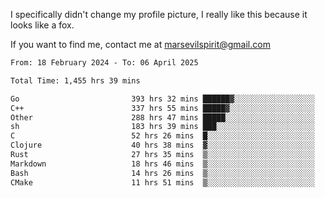 I specifically didn't change my profile picture, I really like this because it looks like a fox.

If you want to find me, contact me at marsevilspirit@gmail.com

<!--START_SECTION:waka-->

```txt
From: 18 February 2024 - To: 06 April 2025

Total Time: 1,455 hrs 39 mins

Go                         393 hrs 32 mins ██████▓░░░░░░░░░░░░░░░░░░   27.04 %
C++                        337 hrs 55 mins █████▓░░░░░░░░░░░░░░░░░░░   23.21 %
Other                      288 hrs 47 mins █████░░░░░░░░░░░░░░░░░░░░   19.84 %
sh                         183 hrs 39 mins ███░░░░░░░░░░░░░░░░░░░░░░   12.62 %
C                          52 hrs 26 mins  █░░░░░░░░░░░░░░░░░░░░░░░░   03.60 %
Clojure                    40 hrs 38 mins  ▓░░░░░░░░░░░░░░░░░░░░░░░░   02.79 %
Rust                       27 hrs 35 mins  ▒░░░░░░░░░░░░░░░░░░░░░░░░   01.90 %
Markdown                   18 hrs 46 mins  ▒░░░░░░░░░░░░░░░░░░░░░░░░   01.29 %
Bash                       14 hrs 26 mins  ▒░░░░░░░░░░░░░░░░░░░░░░░░   00.99 %
CMake                      11 hrs 51 mins  ▒░░░░░░░░░░░░░░░░░░░░░░░░   00.82 %
```

<!--END_SECTION:waka-->
